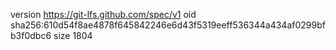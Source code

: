 version https://git-lfs.github.com/spec/v1
oid sha256:610d54f8ae4878f645842246e6d43f5319eeff536344a434af0299bfb3f0dbc6
size 1804
